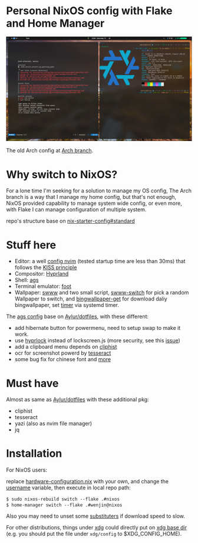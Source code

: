 # Personal NixOS config with Flake and Home Manager
![screenshot](./screenshot.png)

The old Arch config at [Arch branch](https://github.com/wenjinnn/config/tree/arch).

# Why switch to NixOS?

For a lone time I'm seeking for a solution to manage my OS config, The Arch branch is a way that I manage my home config, but that's not enough, NixOS provided capability to manage system wide config, or even more, with Flake I can manage configuration of multiple system.

repo's structure base on [nix-starter-config#standard](https://github.com/Misterio77/nix-starter-configs/tree/main/standard)

# Stuff here

* Editor: a well [config nvim](https://github.com/wenjinnn/config/tree/nixos/xdg/config/nvim) (tested startup time are less than 30ms) that follows the [KISS principle](https://en.wikipedia.org/wiki/KISS_principle)
* Compositor: [Hyprland](https://github.com/hyprwm/Hyprland)  
* Shell: [ags](https://github.com/Aylur/ags)  
* Terminal emulator: [foot](https://codeberg.org/dnkl/foot)  
* Wallpaper: [swww](https://github.com/LGFae/swww) and two small script, [swww-switch](https://github.com/wenjinnn/config/blob/nixos/pkgs/swww-switch/swww-switch.sh) for pick a random Wallpaper to switch, and [bingwallpaper-get](https://github.com/wenjinnn/config/blob/nixos/pkgs/bingwallpaper-get/bingwallpaper-get.sh) for download daliy bingwallpaper, set [timer](https://github.com/wenjinnn/config/blob/1d08b37c56696a953e1c40c0ea9307acf0c1539d/modules/home-manager/hyprland.nix#L69-L115) via systemd timer.

The [ags config](https://github.com/wenjinnn/config/tree/nixos/xdg/config/ags) base on [Aylur/dotfiles](https://github.com/Aylur/dotfiles), with these different:

* add hibernate button for powermenu, need to setup swap to make it work.  
* use [hyprlock](https://github.com/hyprwm/hyprlock) instead of lockscreen.js (more security, see this [issue](https://github.com/Aylur/dotfiles/issues/72))  
* add a clipboard menu depends on [cliphist](https://github.com/sentriz/cliphist)
* ocr for screenshot powerd by [tesseract](https://github.com/tesseract-ocr/tesseract)
* some bug fix for chinese font and [more](https://github.com/Aylur/dotfiles/issues/122)

# Must have

Almost as same as [Aylur/dotfiles](https://github.com/Aylur/dotfiles) with these additional pkg:

* cliphist  
* tesseract
* yazi (also as nvim file manager)
* jq

# Installation

For NixOS users:

replace [hardware-configuration.nix](https://github.com/wenjinnn/config/blob/nixos/nixos/hosts/nixos/hardware-configuration.nix) with your own, and change the [username](https://github.com/wenjinnn/config/blob/1d08b37c56696a953e1c40c0ea9307acf0c1539d/flake.nix#L63) variable, then execute in local repo path:
```
$ sudo nixos-rebuild switch --flake .#nixos
$ home-manager switch --flake .#wenjin@nixos
```

Also you may need to unset some [substituters](https://github.com/wenjinnn/config/blob/1d08b37c56696a953e1c40c0ea9307acf0c1539d/nixos/configuration.nix#L96) if download speed to slow.

For other distributions, things under [xdg](https://github.com/wenjinnn/config/tree/main/xdg) could directly put on [xdg base dir](https://wiki.archlinux.org/title/XDG_Base_Directory) (e.g. you should put the file under `xdg/config` to $XDG_CONFIG_HOME).
